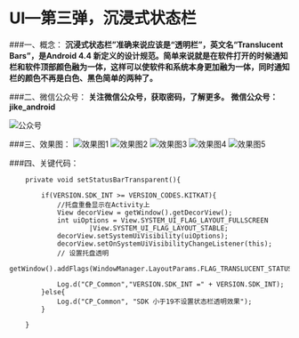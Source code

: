 # UI—第三弹，沉浸式状态栏

###一、概念：
**沉浸式状态栏”准确来说应该是“透明栏”，英文名“Translucent Bars”，是Android 4.4 新定义的设计规范。简单来说就是在软件打开的时候通知栏和软件顶部颜色融为一体，这样可以使软件和系统本身更加融为一体，同时通知栏的颜色不再是白色、黑色简单的两种了。**

###二、微信公众号：
**关注微信公众号，获取密码，了解更多。**
**微信公众号：jike_android**

![公众号](https://github.com/wch0620/StatusBar/raw/master/WeiXin/qrcode.jpg)

###三、效果图：
![效果图1](https://github.com/wch0620/StatusBar/raw/master/ScreenShot/Screenshot1.png)
![效果图2](https://github.com/wch0620/StatusBar/raw/master/ScreenShot/Screenshot2.png)
![效果图3](https://github.com/wch0620/StatusBar/raw/master/ScreenShot/Screenshot3.png)
![效果图4](https://github.com/wch0620/StatusBar/raw/master/ScreenShot/Screenshot4.png)
![效果图5](https://github.com/wch0620/StatusBar/raw/master/ScreenShot/Screenshot5.png)

###四、关键代码：

```
	private void setStatusBarTransparent(){
		 
		if(VERSION.SDK_INT >= VERSION_CODES.KITKAT){
	        //托盘重叠显示在Activity上
	        View decorView = getWindow().getDecorView();	        
	        int uiOptions = View.SYSTEM_UI_FLAG_LAYOUT_FULLSCREEN 
	        		|View.SYSTEM_UI_FLAG_LAYOUT_STABLE;
	        decorView.setSystemUiVisibility(uiOptions);  
	        decorView.setOnSystemUiVisibilityChangeListener(this);
	        // 设置托盘透明
	        getWindow().addFlags(WindowManager.LayoutParams.FLAG_TRANSLUCENT_STATUS);

	    	Log.d("CP_Common","VERSION.SDK_INT =" + VERSION.SDK_INT);
		}else{
	    	Log.d("CP_Common", "SDK 小于19不设置状态栏透明效果");
	    }
		  
	}
```

